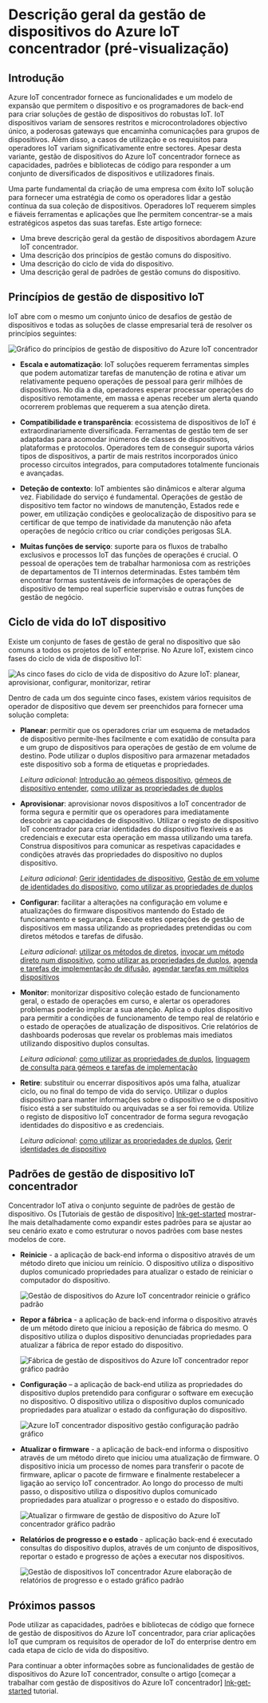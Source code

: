 <properties
 pageTitle="Descrição geral da gestão de dispositivo de IoT concentrador | Microsoft Azure"
 description="Este artigo fornece uma descrição geral da gestão de dispositivos no Azure IoT Hub: ciclo de vida do enterprise dispositivo, reinicie, repor de fábrica do mesmo, actualização de firmware, configuração, gémeos de dispositivo, consultas, tarefas"
 services="iot-hub"
 documentationCenter=""
 authors="bzurcher"
 manager="timlt"
 editor=""/>

<tags
 ms.service="iot-hub"
 ms.devlang="na"
 ms.topic="get-started-article"
 ms.tgt_pltfrm="na"
 ms.workload="na"
 ms.date="10/03/2016"
 ms.author="bzurcher"/>

# <a name="overview-of-azure-iot-hub-device-management-preview"></a>Descrição geral da gestão de dispositivos do Azure IoT concentrador (pré-visualização)

## <a name="introduction"></a>Introdução

Azure IoT concentrador fornece as funcionalidades e um modelo de expansão que permitem o dispositivo e os programadores de back-end para criar soluções de gestão de dispositivos do robustas IoT. IoT dispositivos variam de sensores restritos e microcontroladores objectivo único, a poderosas gateways que encaminha comunicações para grupos de dispositivos.  Além disso, a casos de utilização e os requisitos para operadores IoT variam significativamente entre sectores.  Apesar desta variante, gestão de dispositivos do Azure IoT concentrador fornece as capacidades, padrões e bibliotecas de código para responder a um conjunto de diversificados de dispositivos e utilizadores finais.

Uma parte fundamental da criação de uma empresa com êxito IoT solução para fornecer uma estratégia de como os operadores lidar a gestão contínua da sua coleção de dispositivos. Operadores IoT requerem simples e fiáveis ferramentas e aplicações que lhe permitem concentrar-se a mais estratégicos aspetos das suas tarefas. Este artigo fornece:

- Uma breve descrição geral da gestão de dispositivos abordagem Azure IoT concentrador.
- Uma descrição dos princípios de gestão comuns do dispositivo.
- Uma descrição do ciclo de vida do dispositivo.
- Uma descrição geral de padrões de gestão comuns do dispositivo.

## <a name="iot-device-management-principles"></a>Princípios de gestão de dispositivo IoT

IoT abre com o mesmo um conjunto único de desafios de gestão de dispositivos e todas as soluções de classe empresarial terá de resolver os princípios seguintes:

![Gráfico do princípios de gestão de dispositivo do Azure IoT concentrador][img-dm_principles]

- **Escala e automatização**: IoT soluções requerem ferramentas simples que podem automatizar tarefas de manutenção de rotina e ativar um relativamente pequeno operações de pessoal para gerir milhões de dispositivos. No dia a dia, operadores esperar processar operações do dispositivo remotamente, em massa e apenas receber um alerta quando ocorrerem problemas que requerem a sua atenção direta.

- **Compatibilidade e transparência**: ecossistema de dispositivos de IoT é extraordinariamente diversificada. Ferramentas de gestão tem de ser adaptadas para acomodar inúmeros de classes de dispositivos, plataformas e protocolos. Operadores tem de conseguir suporta vários tipos de dispositivos, a partir de mais restritos incorporados único processo circuitos integrados, para computadores totalmente funcionais e avançadas.

- **Deteção de contexto**: IoT ambientes são dinâmicos e alterar alguma vez. Fiabilidade do serviço é fundamental. Operações de gestão de dispositivo tem factor no windows de manutenção, Estados rede e power, em utilização condições e geolocalização de dispositivo para se certificar de que tempo de inatividade da manutenção não afeta operações de negócio crítico ou criar condições perigosas SLA.

- **Muitas funções de serviço**: suporte para os fluxos de trabalho exclusivos e processos IoT das funções de operações é crucial. O pessoal de operações tem de trabalhar harmoniosa com as restrições de departamentos de TI internos determinadas.  Estes também têm encontrar formas sustentáveis de informações de operações de dispositivo de tempo real superfície supervisão e outras funções de gestão de negócio.

## <a name="iot-device-lifecycle"></a>Ciclo de vida do IoT dispositivo

Existe um conjunto de fases de gestão de geral no dispositivo que são comuns a todos os projetos de IoT enterprise. No Azure IoT, existem cinco fases do ciclo de vida de dispositivo IoT:

![As cinco fases do ciclo de vida de dispositivo do Azure IoT: planear, aprovisionar, configurar, monitorizar, retirar][img-device_lifecycle]

Dentro de cada um dos seguinte cinco fases, existem vários requisitos de operador de dispositivo que devem ser preenchidos para fornecer uma solução completa:

- **Planear**: permitir que os operadores criar um esquema de metadados de dispositivo permite-lhes facilmente e com exatidão de consulta para e um grupo de dispositivos para operações de gestão de em volume de destino. Pode utilizar o duplos dispositivo para armazenar metadados este dispositivo sob a forma de etiquetas e propriedades.

    *Leitura adicional*: [Introdução ao gémeos dispositivo][lnk-twins-getstarted], [gémeos de dispositivo entender][lnk-twins-devguide], [como utilizar as propriedades de duplos][lnk-twin-properties]

- **Aprovisionar**: aprovisionar novos dispositivos a IoT concentrador de forma segura e permitir que os operadores para imediatamente descobrir as capacidades de dispositivo.  Utilizar o registo de dispositivo IoT concentrador para criar identidades do dispositivo flexíveis e as credenciais e executar esta operação em massa utilizando uma tarefa. Construa dispositivos para comunicar as respetivas capacidades e condições através das propriedades do dispositivo no duplos dispositivo.

    *Leitura adicional*: [Gerir identidades de dispositivo][lnk-identity-registry], [Gestão de em volume de identidades do dispositivo][lnk-bulk-identity], [como utilizar as propriedades de duplos][lnk-twin-properties]

- **Configurar**: facilitar a alterações na configuração em volume e atualizações do firmware dispositivos mantendo do Estado de funcionamento e segurança. Execute estes operações de gestão de dispositivos em massa utilizando as propriedades pretendidas ou com diretos métodos e tarefas de difusão.

    *Leitura adicional*: [utilizar os métodos de diretos][lnk-c2d-methods], [invocar um método direto num dispositivo][lnk-methods-devguide], [como utilizar as propriedades de duplos][lnk-twin-properties], [agenda e tarefas de implementação de difusão][lnk-jobs], [agendar tarefas em múltiplos dispositivos][lnk-jobs-devguide]

- **Monitor**: monitorizar dispositivo coleção estado de funcionamento geral, o estado de operações em curso, e alertar os operadores problemas poderão implicar a sua atenção.  Aplica o duplos dispositivo para permitir a condições de funcionamento de tempo real de relatório e o estado de operações de atualização de dispositivos. Crie relatórios de dashboards poderosas que revelar os problemas mais imediatos utilizando dispositivo duplos consultas.

    *Leitura adicional*: [como utilizar as propriedades de duplos][lnk-twin-properties], [linguagem de consulta para gémeos e tarefas de implementação][lnk-query-language]

- **Retire**: substituir ou encerrar dispositivos após uma falha, atualizar ciclo, ou no final do tempo de vida do serviço.  Utilizar o duplos dispositivo para manter informações sobre o dispositivo se o dispositivo físico está a ser substituído ou arquivadas se a ser foi removida. Utilize o registo de dispositivo IoT concentrador de forma segura revogação identidades do dispositivo e as credenciais.

    *Leitura adicional*: [como utilizar as propriedades de duplos][lnk-twin-properties], [Gerir identidades de dispositivo][lnk-identity-registry]

## <a name="iot-hub-device-management-patterns"></a>Padrões de gestão de dispositivo IoT concentrador

Concentrador IoT ativa o conjunto seguinte de padrões de gestão de dispositivo.  Os [Tutoriais de gestão de dispositivo] [ lnk-get-started] mostrar-lhe mais detalhadamente como expandir estes padrões para se ajustar ao seu cenário exato e como estruturar o novos padrões com base nestes modelos de core.

- **Reinicie** - a aplicação de back-end informa o dispositivo através de um método direto que iniciou um reinício.  O dispositivo utiliza o dispositivo duplos comunicado propriedades para atualizar o estado de reiniciar o computador do dispositivo.

    ![Gestão de dispositivos do Azure IoT concentrador reinicie o gráfico padrão][img-reboot_pattern]

- **Repor a fábrica** - a aplicação de back-end informa o dispositivo através de um método direto que iniciou a reposição de fábrica do mesmo.  O dispositivo utiliza o duplos dispositivo denunciadas propriedades para atualizar a fábrica de repor estado do dispositivo.

    ![Fábrica de gestão de dispositivos do Azure IoT concentrador repor gráfico padrão][img-facreset_pattern]

- **Configuração** – a aplicação de back-end utiliza as propriedades do dispositivo duplos pretendido para configurar o software em execução no dispositivo.  O dispositivo utiliza o dispositivo duplos comunicado propriedades para atualizar o estado da configuração do dispositivo.

    ![Azure IoT concentrador dispositivo gestão configuração padrão gráfico][img-config_pattern]

- **Atualizar o firmware** - a aplicação de back-end informa o dispositivo através de um método direto que iniciou uma atualização de firmware.  O dispositivo inicia um processo de nomes para transferir o pacote de firmware, aplicar o pacote de firmware e finalmente restabelecer a ligação ao serviço IoT concentrador.  Ao longo do processo de multi passo, o dispositivo utiliza o dispositivo duplos comunicado propriedades para atualizar o progresso e o estado do dispositivo.

    ![Atualizar o firmware de gestão de dispositivo do Azure IoT concentrador gráfico padrão][img-fwupdate_pattern]

- **Relatórios de progresso e o estado** - aplicação back-end é executado consultas do dispositivo duplos, através de um conjunto de dispositivos, reportar o estado e progresso de ações a executar nos dispositivos.

    ![Gestão de dispositivos IoT concentrador Azure elaboração de relatórios de progresso e o estado gráfico padrão][img-report_progress_pattern]

## <a name="next-steps"></a>Próximos passos

Pode utilizar as capacidades, padrões e bibliotecas de código que fornece de gestão de dispositivos do Azure IoT concentrador, para criar aplicações IoT que cumpram os requisitos de operador de IoT do enterprise dentro em cada etapa de ciclo de vida do dispositivo.

Para continuar a obter informações sobre as funcionalidades de gestão de dispositivos do Azure IoT concentrador, consulte o artigo [começar a trabalhar com gestão de dispositivos do Azure IoT concentrador] [ lnk-get-started] tutorial.

<!-- Images and links -->
[img-dm_principles]: media/iot-hub-device-management-overview/image4.png
[img-device_lifecycle]: media/iot-hub-device-management-overview/image5.png
[img-config_pattern]: media/iot-hub-device-management-overview/configuration-pattern.png
[img-facreset_pattern]: media/iot-hub-device-management-overview/facreset-pattern.png
[img-fwupdate_pattern]: media/iot-hub-device-management-overview/fwupdate-pattern.png
[img-reboot_pattern]: media/iot-hub-device-management-overview/reboot-pattern.png
[img-report_progress_pattern]: media/iot-hub-device-management-overview/report-progress-pattern.png

[lnk-twins-devguide]: iot-hub-devguide-device-twins.md
[lnk-get-started]: iot-hub-device-management-get-started.md
[lnk-twins-getstarted]: iot-hub-node-node-twin-getstarted.md
[lnk-twin-properties]: iot-hub-node-node-twin-how-to-configure.md
[lnk-hub-getstarted]: iot-hub-csharp-csharp-getstarted.md
[lnk-identity-registry]: iot-hub-devguide-identity-registry.md
[lnk-bulk-identity]: iot-hub-bulk-identity-mgmt.md
[lnk-query-language]: iot-hub-devguide-query-language.md
[lnk-c2d-methods]: iot-hub-c2d-methods.md
[lnk-methods-devguide]: iot-hub-devguide-direct-methods.md
[lnk-jobs]: iot-hub-schedule-jobs.md
[lnk-jobs-devguide]: iot-hub-devguide-jobs.md